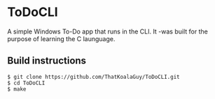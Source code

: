 # ToDoCLI
A simple Windows To-Do app that runs in the CLI. It -was built for the purpose of learning the C launguage.

## Build instructions
```
$ git clone https://github.com/ThatKoalaGuy/ToDoCLI.git
$ cd ToDoCLI
$ make
```
